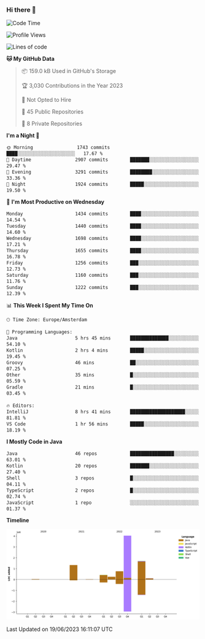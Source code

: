 ### Hi there 👋


<!--START_SECTION:waka-->
![Code Time](http://img.shields.io/badge/Code%20Time-3%2C254%20hrs%2049%20mins-blue)

![Profile Views](http://img.shields.io/badge/Profile%20Views-126-blue)

![Lines of code](https://img.shields.io/badge/From%20Hello%20World%20I%27ve%20Written-8.6%20million%20lines%20of%20code-blue)

**🐱 My GitHub Data** 

> 📦 159.0 kB Used in GitHub's Storage 
 > 
> 🏆 3,030 Contributions in the Year 2023
 > 
> 🚫 Not Opted to Hire
 > 
> 📜 45 Public Repositories 
 > 
> 🔑 8 Private Repositories 
 > 
**I'm a Night 🦉** 

```text
🌞 Morning                1743 commits        ████░░░░░░░░░░░░░░░░░░░░░   17.67 % 
🌆 Daytime                2907 commits        ███████░░░░░░░░░░░░░░░░░░   29.47 % 
🌃 Evening                3291 commits        ████████░░░░░░░░░░░░░░░░░   33.36 % 
🌙 Night                  1924 commits        █████░░░░░░░░░░░░░░░░░░░░   19.50 % 
```
📅 **I'm Most Productive on Wednesday** 

```text
Monday                   1434 commits        ████░░░░░░░░░░░░░░░░░░░░░   14.54 % 
Tuesday                  1440 commits        ████░░░░░░░░░░░░░░░░░░░░░   14.60 % 
Wednesday                1698 commits        ████░░░░░░░░░░░░░░░░░░░░░   17.21 % 
Thursday                 1655 commits        ████░░░░░░░░░░░░░░░░░░░░░   16.78 % 
Friday                   1256 commits        ███░░░░░░░░░░░░░░░░░░░░░░   12.73 % 
Saturday                 1160 commits        ███░░░░░░░░░░░░░░░░░░░░░░   11.76 % 
Sunday                   1222 commits        ███░░░░░░░░░░░░░░░░░░░░░░   12.39 % 
```


📊 **This Week I Spent My Time On** 

```text
🕑︎ Time Zone: Europe/Amsterdam

💬 Programming Languages: 
Java                     5 hrs 45 mins       ██████████████░░░░░░░░░░░   54.10 % 
Kotlin                   2 hrs 4 mins        █████░░░░░░░░░░░░░░░░░░░░   19.45 % 
Groovy                   46 mins             ██░░░░░░░░░░░░░░░░░░░░░░░   07.25 % 
Other                    35 mins             █░░░░░░░░░░░░░░░░░░░░░░░░   05.59 % 
Gradle                   21 mins             █░░░░░░░░░░░░░░░░░░░░░░░░   03.45 % 

🔥 Editors: 
IntelliJ                 8 hrs 41 mins       ████████████████████░░░░░   81.81 % 
VS Code                  1 hr 56 mins        █████░░░░░░░░░░░░░░░░░░░░   18.19 % 
```

**I Mostly Code in Java** 

```text
Java                     46 repos            ████████████████░░░░░░░░░   63.01 % 
Kotlin                   20 repos            ███████░░░░░░░░░░░░░░░░░░   27.40 % 
Shell                    3 repos             █░░░░░░░░░░░░░░░░░░░░░░░░   04.11 % 
TypeScript               2 repos             █░░░░░░░░░░░░░░░░░░░░░░░░   02.74 % 
JavaScript               1 repo              ░░░░░░░░░░░░░░░░░░░░░░░░░   01.37 % 
```



**Timeline**

![Lines of Code chart](https://raw.githubusercontent.com/powercasgamer/powercasgamer/master/assets/bar_graph.png)


 Last Updated on 19/06/2023 16:11:07 UTC
<!--END_SECTION:waka-->
